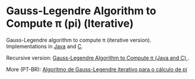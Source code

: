 <h1>Gauss-Legendre Algorithm to Compute π (pi) (Iterative)</h1>
<p>Gauss-Legendre algorithm to compute π (iterative version). Implementations in <a href="https://github.com/HenriqueIni/BlogCyberiniCodes/blob/master/2018/April/Gauss-Legendre%20Algorithm/GaussLegendre.java">Java</a> and <a href="https://github.com/HenriqueIni/BlogCyberiniCodes/blob/master/2018/April/Gauss-Legendre%20Algorithm/GaussLegendre.c">C</a>.</p>
<p>Recursive version: <a href="https://github.com/HenriqueIni/BlogCyberiniCodes/tree/master/GaussLegendre">Gauss-Legendre Algorithm to Compute π (Java and C)
</a>.</p>
<p>More (PT-BR): <a href="https://www.blogcyberini.com/2018/04/algoritmo-gauss-legendre-iterativo-calculo-de-pi.html">Algoritmo de Gauss-Legendre iterativo para o cálculo de pi</a></p>
